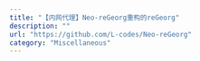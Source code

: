 ```yaml
---
title: "【内网代理】Neo-reGeorg重构的reGeorg"
description: ""
url: "https://github.com/L-codes/Neo-reGeorg"
category: "Miscellaneous"
---
```


